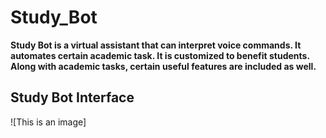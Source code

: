 # Study_Bot

**Study Bot is a virtual assistant that can interpret voice commands. It automates certain academic task. It is customized to benefit students. Along with academic tasks, certain useful features are included as well.**


## Study Bot Interface

![This is an image]
